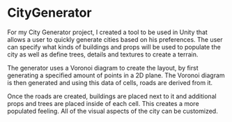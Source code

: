 # CityGenerator

For my City Generator project, I created a tool to be used in Unity that allows a user to quickly generate cities based on his preferences. The user can specify what kinds of buildings and props will be used to populate the city as well as define trees, details and textures to create a terrain.

The generator uses a Voronoi diagram to create the layout, by first generating a specified amount of points in a 2D plane. 
The Voronoi diagram is then generated and using this data of cells, roads are derived from it.

Once the roads are created, buildings are placed next to it and additional props and trees are placed inside of each cell. This creates a more populated feeling. All of the visual aspects of the city can be customized.
